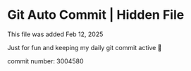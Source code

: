 # Git Auto Commit | Hidden File

This file was added Feb 12, 2025

Just for fun and keeping my daily git commit active 🤪

commit number: 3004580
